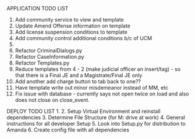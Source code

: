 APPLICATION TODO LIST

1. Add community service to view and template
2. Update Amend Offense information on template
3. Add license suspension conditions to template
4.  Add community control additional conditions b/c of UCM
5.
6. Refactor CriminalDialogs.py
7. Refactor CaseInformation.py
8. Refactor Templates.py
9. Reduce templates from 4 - 2 (make judicial officer an insert/tag) - so that
there is a Final JE and a Magistrate/Final JE only
10. Add another add charge button to tab back to one??
11. Have template write out minor misdemeanor instead of MM, etc
12. Fix issue with database - currently says not open twice on load and also does not close on close_event.


DEPLOY TODO LIST
1.
2. Setup Virtual Environment and reinstall dependencies
3. Determine File Structure (for M: drive at work)
4. General instructions for all developer Setup
5. Look into Setup.py for distribution to Amanda
6. Create config file with all dependencies

